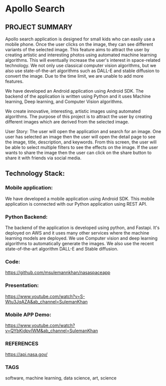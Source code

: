 # Apollo Search


## PROJECT SUMMARY

Apollo search application is designed for small kids who can easily use a mobile phone. Once the user clicks on the image, they can see different variants of the selected image. This feature aims to attract the user by creating artistic and interesting photos using automated machine learning algorithms. This will eventually increase the user's interest in space-related technology. We not only use classical computer vision algorithms, but we also use state-of-the-art algorithms such as DALL-E and stable diffusion to convert the image. Due to the time limit, we are unable to add more features.


We have developed an Android application using Android SDK. The backend of the application is written using Python and it uses Machine learning, Deep learning, and Computer Vision algorithms.





We create innovative, interesting, artistic images using automated algorithms. The purpose of this project is to attract the user by creating different images which are derived from the selected image.



User Story: The user will open the application and search for an image. One user has selected an image then the user will open the detail page to see the image, title, description, and keywords. From this screen, the user will be able to select multiple filters to see the effects on the image. If the user wants to share the image then the user can click on the share button to share it with friends via social media.



## Technology Stack:



### Mobile application:

We have developed a mobile application using Android SDK. This mobile application is connected with our Python application using REST API.



### Python Backend:

The backend of the application is developed using python, and Fastapi. It's deployed on AWS and it uses many other services where the machine learning models are deployed. We use Computer vision and deep learning algorithms to automatically generate the images. We also use the recent state-of-the-art algorithm DALL-E and Stable diffusion.





### Code:

https://github.com/msulemannkhan/nasaspaceapp



### Presentation:

https://www.youtube.com/watch?v=S-Wtu3JqAZA&ab_channel=SulemanKhan



### Mobile APP Demo:

https://www.youtube.com/watch?v=QYbKidpvIWM&ab_channel=SulemanKhan


### REFERENCES
https://api.nasa.gov/

### TAGS
software, machine learning, data science, art, science
